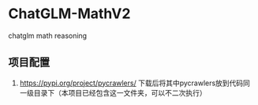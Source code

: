 # ChatGLM-MathV2

 chatglm math reasoning

## 项目配置

1. https://pypi.org/project/pycrawlers/ 下载后将其中pycrawlers放到代码同一级目录下（本项目已经包含这一文件夹，可以不二次执行）
